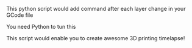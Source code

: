 This python script would add command after each layer change in your GCode file

You need Python to tun this


This script would enable you to create awesome 3D printing timelapse!